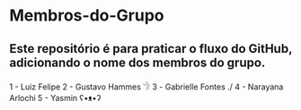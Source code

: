 # Membros-do-Grupo
## Este repositório é para praticar o fluxo do GitHub, adicionando o nome dos membros do grupo.
1 - Luiz Felipe
2 - Gustavo Hammes 𓀝
3 - Gabrielle Fontes \./
4 - Narayana Arlochi
5 - Yasmin ʕ•ᴥ•ʔ